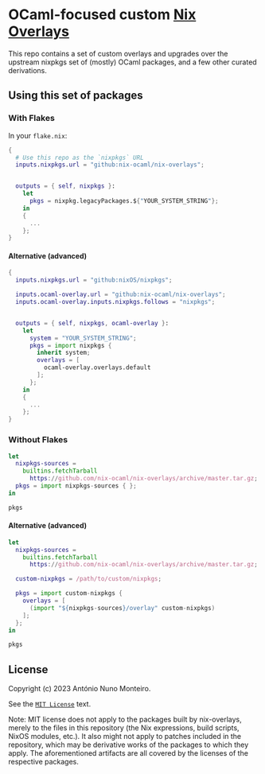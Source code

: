 # OCaml-focused custom [Nix Overlays](https://nixos.wiki/wiki/Overlays)

This repo contains a set of custom overlays and upgrades over the upstream
nixpkgs set of (mostly) OCaml packages, and a few other curated derivations.

## Using this set of packages

### With Flakes

In your `flake.nix`:

```nix
{
  # Use this repo as the `nixpkgs` URL
  inputs.nixpkgs.url = "github:nix-ocaml/nix-overlays";


  outputs = { self, nixpkgs }:
    let
      pkgs = nixpkg.legacyPackages.${"YOUR_SYSTEM_STRING"};
    in
    {
      ...
    };
}
```

#### Alternative (advanced)

```nix
{
  inputs.nixpkgs.url = "github:nixOS/nixpkgs";

  inputs.ocaml-overlay.url = "github:nix-ocaml/nix-overlays";
  inputs.ocaml-overlay.inputs.nixpkgs.follows = "nixpkgs";


  outputs = { self, nixpkgs, ocaml-overlay }:
    let
      system = "YOUR_SYSTEM_STRING";
      pkgs = import nixpkgs {
        inherit system;
        overlays = [
          ocaml-overlay.overlays.default
        ];
      };
    in
    {
      ...
    };
}
```

### Without Flakes

```nix
let
  nixpkgs-sources =
    builtins.fetchTarball
      https://github.com/nix-ocaml/nix-overlays/archive/master.tar.gz;
  pkgs = import nixpkgs-sources { };
in

pkgs
```

#### Alternative (advanced)

```nix
let
  nixpkgs-sources =
    builtins.fetchTarball
      https://github.com/nix-ocaml/nix-overlays/archive/master.tar.gz;

  custom-nixpkgs = /path/to/custom/nixpkgs;

  pkgs = import custom-nixpkgs {
    overlays = [
      (import "${nixpkgs-sources}/overlay" custom-nixpkgs)
    ];
  };
in

pkgs
```

## License

Copyright (c) 2023 António Nuno Monteiro.

See the [`MIT License`](./LICENSE) text.

Note: MIT license does not apply to the packages built by nix-overlays, merely
to the files in this repository (the Nix expressions, build scripts, NixOS
modules, etc.). It also might not apply to patches included in the repository,
which may be derivative works of the packages to which they apply. The
aforementioned artifacts are all covered by the licenses of the respective
packages.

